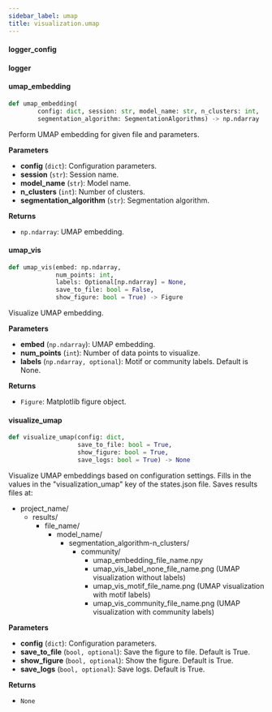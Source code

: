 ```yaml
---
sidebar_label: umap
title: visualization.umap
---
```


#### logger\_config

#### logger

#### umap\_embedding

```python
def umap_embedding(
        config: dict, session: str, model_name: str, n_clusters: int,
        segmentation_algorithm: SegmentationAlgorithms) -> np.ndarray
```

Perform UMAP embedding for given file and parameters.

**Parameters**

* **config** (`dict`): Configuration parameters.
* **session** (`str`): Session name.
* **model_name** (`str`): Model name.
* **n_clusters** (`int`): Number of clusters.
* **segmentation_algorithm** (`str`): Segmentation algorithm.

**Returns**

* `np.ndarray`: UMAP embedding.

#### umap\_vis

```python
def umap_vis(embed: np.ndarray,
             num_points: int,
             labels: Optional[np.ndarray] = None,
             save_to_file: bool = False,
             show_figure: bool = True) -> Figure
```

Visualize UMAP embedding.

**Parameters**

* **embed** (`np.ndarray`): UMAP embedding.
* **num_points** (`int`): Number of data points to visualize.
* **labels** (`np.ndarray, optional`): Motif or community labels. Default is None.

**Returns**

* `Figure`: Matplotlib figure object.

#### visualize\_umap

```python
def visualize_umap(config: dict,
                   save_to_file: bool = True,
                   show_figure: bool = True,
                   save_logs: bool = True) -> None
```

Visualize UMAP embeddings based on configuration settings.
Fills in the values in the &quot;visualization_umap&quot; key of the states.json file.
Saves results files at:
- project_name/
    - results/
        - file_name/
            - model_name/
                - segmentation_algorithm-n_clusters/
                    - community/
                        - umap_embedding_file_name.npy
                        - umap_vis_label_none_file_name.png  (UMAP visualization without labels)
                        - umap_vis_motif_file_name.png  (UMAP visualization with motif labels)
                        - umap_vis_community_file_name.png  (UMAP visualization with community labels)

**Parameters**

* **config** (`dict`): Configuration parameters.
* **save_to_file** (`bool, optional`): Save the figure to file. Default is True.
* **show_figure** (`bool, optional`): Show the figure. Default is True.
* **save_logs** (`bool, optional`): Save logs. Default is True.

**Returns**

* `None`


